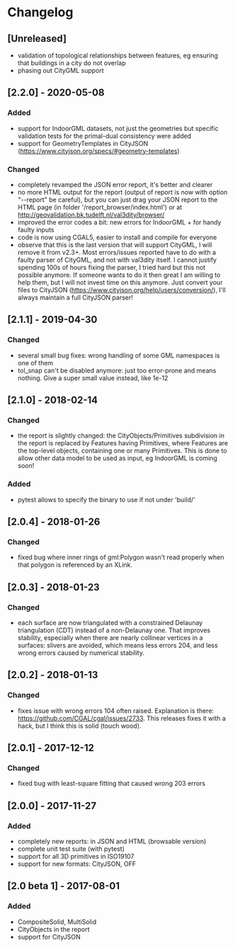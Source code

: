 
# Changelog

## [Unreleased]
- validation of topological relationships between features, eg ensuring that buildings in a city do not overlap
- phasing out CityGML support

## [2.2.0] - 2020-05-08
### Added
- support for IndoorGML datasets, not just the geometries but specific validation tests for the primal-dual consistency were added
- support for GeometryTemplates in CityJSON (https://www.cityjson.org/specs/#geometry-templates)

### Changed
- completely revamped the JSON error report, it's better and clearer
- no more HTML output for the report (output of report is now with option "--report" be careful), but you can just drag your JSON report to the HTML page (in folder '/report_browser/index.html') or at http://geovalidation.bk.tudelft.nl/val3dity/browser/
- improved the error codes a bit: new errors for IndoorGML + for handy faulty inputs
- code is now using CGAL5, easier to install and compile for everyone
- observe that this is the last version that will support CityGML, I will remove it from v2.3+. Most errors/issues reported have to do with a faulty parser of CityGML, and not with val3dity itself. I cannot justify spending 100s of hours fixing the parser, I tried hard but this not possible anymore. If someone wants to do it then great I am willing to help them, but I will not invest time on this anymore. Just convert your files to CityJSON (https://www.cityjson.org/help/users/conversion/), I'll always maintain a full CityJSON parser!


## [2.1.1] - 2019-04-30
### Changed
- several small bug fixes: wrong handling of some GML namespaces is one of them
- tol_snap can't be disabled anymore: just too error-prone and means nothing. Give a super small value instead, like 1e-12


## [2.1.0] - 2018-02-14
### Changed
- the report is slightly changed: the CityObjects/Primitives subdivision in the report is replaced by Features having Primitives, where Features are the top-level objects, containing one or many Primitives. This is done to allow other data model to be used as input, eg IndoorGML is coming soon!
### Added
- pytest allows to specify the binary to use if not under 'build/'

## [2.0.4] - 2018-01-26
### Changed
- fixed bug where inner rings of gml:Polygon wasn't read properly when that polygon is referenced by an XLink.

## [2.0.3] - 2018-01-23
### Changed
- each surface are now triangulated with a constrained Delaunay triangulation (CDT) instead of a non-Delaunay one. That improves stability, especially when there are nearly collinear vertices in a surfaces: slivers are avoided, which means less errors 204, and less wrong errors caused by numerical stability.

## [2.0.2] - 2018-01-13 
### Changed
- fixes issue with wrong errors 104 often raised. Explanation is there: https://github.com/CGAL/cgal/issues/2733. This releases fixes it with a hack, but I think this is solid (touch wood).

## [2.0.1] - 2017-12-12 
### Changed
- fixed bug with least-square fitting that caused wrong 203 errors

## [2.0.0] - 2017-11-27 
### Added
- completely new reports: in JSON and HTML (browsable version)
- complete unit test suite (with pytest)
- support for all 3D primitives in ISO19107
- support for new formats: CityJSON, OFF

## [2.0 beta 1] - 2017-08-01 
### Added
- CompositeSolid, MultiSolid
- CityObjects in the report
- support for CityJSON
